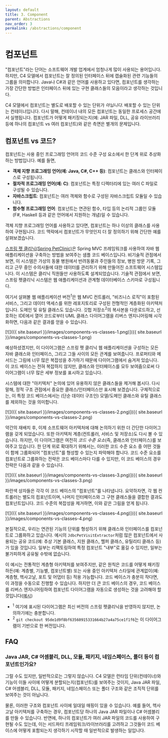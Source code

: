```yaml
---
layout: default
title: 3. Component
parent: Abstractions
nav_order: 3
permalink: /abstractions/component
---
```


# 컴포넌트

"컴포넌트"라는 단어는 소프트웨어 개발 업계에서 엄청나게 많이 사용되는 용어입니다. 하지만, C4 모델에서 컴포넌트는 잘 정의된 인터페이스 뒤에 캡슐화된 관련 기능들의 그룹을 의미합니다.
Java나 C#과 같은 언어를 사용하고 있다면, 컴포넌트를 생각하는 가장 간단한 방법은 인터페이스 뒤에 있는 구현 클래스들의 모음이라고 생각하는 것입니다.

C4 모델에서 컴포넌트는 별도로 배포할 수 있는 단위가 _아닙니다_. 배포할 수 있는 단위는 컨테이너입니다.
다시 말해, 컨테이너 내의 모든 컴포넌트는 동일한 프로세스 공간에서 실행됩니다. 컴포넌트가 어떻게 패키징되는지(예: JAR 파일, DLL, 공유 라이브러리 등에 하나의 컴포넌트 vs 여러 컴포넌트)와 같은 측면은 별개의 문제입니다.

## 컴포넌트 vs 코드?

컴포넌트는 사용 중인 프로그래밍 언어의 코드 수준 구성 요소에서 한 단계 위로 추상화하는 방법입니다. 예를 들면,

- **객체 지향 프로그래밍 언어(예: Java, C#, C++ 등)**: 컴포넌트는 클래스와 인터페이스로 구성됩니다.
- **절차적 프로그래밍 언어(예: C)**: 컴포넌트는 특정 디렉터리에 있는 여러 C 파일로 구성될 수 있습니다.
- **자바스크립트**: 컴포넌트는 여러 객체와 함수로 구성된 자바스크립트 모듈일 수 있습니다.
- **함수형 프로그래밍 언어**: 컴포넌트는 연관된 함수, 타입 등의 논리적 그룹인 모듈(F#, Haskell 등과 같은 언어에서 지원하는 개념)일 수 있습니다.

객체 지향 프로그래밍 언어를 사용하고 있다면, 컴포넌트는 하나 이상의 클래스를 사용하여 구현됩니다. 코드 맥락에서 컴포넌트가 무엇인지 더 잘 정의하기 위해 간단한 예를 살펴보겠습니다.

[스프링 펫 클리닉(Spring PetClinic)](https://github.com/spring-projects/spring-petclinic)은 Spring MVC 프레임워크를 사용하여 자바 웹 애플리케이션을 구축하는 방법을 보여주는 샘플 코드 베이스입니다.
비기술적 관점에서 보면, 이 시스템은 가상의 동물 병원에서 반려동물과 주인들의 정보, 병원 방문 기록, 그리고 근무 중인 수의사들에 대한 데이터를 관리하기 위해 만들어진 소프트웨어 시스템입니다.
이 시스템은 클리닉 직원들만 사용하도록 설계되었습니다. 기술적 관점에서 보면, 스프링 펫클리닉 시스템은 웹 애플리케이션과 관계형 데이터베이스 스키마로 구성됩니다.

여기서 살펴볼 웹 애플리케이션 버전<sup>1</sup>은 웹 MVC 컨트롤러, "비즈니스 로직"이 포함된 서비스, 그리고 데이터 액세스를 위한 레포지토리로 구성된 전형적인 계층화된 아키텍처입니다. 도메인 및 유틸 클래스도 있습니다.
깃헙 저장소<sup>2</sup>의 복사본을 다운로드하고, 선호하는 IDE에서 열어 코드로부터 UML 클래스 다이어그램을 리버스 엔지니어링해 시각화하면, 다음과 같은 결과를 얻을 수 있습니다.

[![]({{ site.baseurl }}/images/components-vs-classes-1.png)]({{ site.baseurl }}/images/components-vs-classes-1.png)

예상하셨겠지만, 이 다이어그램은 스프링 펫 클리닉 웹 애플리케이션을 구성하는 모든 자바 클래스와 인터페이스, 그리고 그들 사이의 모든 관계를 보여줍니다.
프로퍼티와 메서드는 그림에 너무 많은 복잡성을 추가하기 때문에 다이어그램에서 숨겨져 있습니다.
이 코드 베이스는 전혀 복잡하지 않지만, 클래스와 인터페이스를 모두 보여줌으로써 다이어그램이 너무 많은 세부 정보를 표시하고 있습니다.

시스템에 대한 "아키텍처" 논의에 있어 유용하지 않은 클래스들을 제거해 봅시다.
다시 말해, 정적 구조 관점에서 중요한 클래스/인터페이스만 표시해 보겠습니다.
구체적으로는, 이 특정 코드 베이스에서는 (단순 데이터 구조인) 모델/도메인 클래스와 유틸 클래스를 제외하는 것을 의미합니다.

[![]({{ site.baseurl }}/images/components-vs-classes-2.png)]({{ site.baseurl }}/images/components-vs-classes-2.png)

약간의 재배치 후, 이제 소프트웨어 아키텍처에 대해 논의하기 위한 더 간단한 다이어그램을 갖게 되었습니다.
또한 아키텍처 계층(컨트롤러, 서비스 및 저장소)도 다시 볼 수 있습니다.
하지만, 이 다이어그램은 여전히 _코드 수준 요소_(즉, 클래스와 인터페이스)를 보여주고 있습니다.
한 단계 위로 확대하기 위해서는, 이러한 코드 수준 요소 중 어떤 것들이 함께 그룹화되어 "컴포넌트"를 형성할 수 있는지 파악해야 합니다.
코드 수준 요소를 컴포넌트로 그룹화하는 전략은 코드 베이스마다 다를 수 있지만, 이 코드 베이스의 경우 전략은 다음과 같을 수 있습니다.

[![]({{ site.baseurl }}/images/components-vs-classes-3.png)]({{ site.baseurl }}/images/components-vs-classes-3.png)

파란색 상자들은 각각 이 코드 베이스의 "컴포넌트"를 나타냅니다.
요약하자면, 각 웹 컨트롤러는 별도의 컴포넌트이며, 나머지 인터페이스와 그 구현 클래스들을 결합한 결과도 컴포넌트입니다.
코드 수준의 복잡성을 제거하면, 이와 같은 그림을 얻게 됩니다.

[![]({{ site.baseurl }}/images/components-vs-classes-4.png)]({{ site.baseurl }}/images/components-vs-classes-4.png)

본질적으로, 우리는 연관된 기능의 단위를 형성하기 위해 클래스와 인터페이스를 컴포넌트로 그룹화하고 있습니다.
예시의 `JdbcPetVisitExtractor`처럼 많은 컴포넌트에서 사용되는 공유 코드(예: 추상 기본 클래스, 지원 클래스, 헬퍼 클래스, 유틸리티 클래스 등)가 있을 것입니다.
일부는 리팩토링하여 특정 컴포넌트 "내부"로 옮길 수 있지만, 일부는 불가피하게 공유될 수밖에 없습니다.

이 예시는 전통적인 계층형 아키텍처를 보여주지만, 같은 원칙은 코드를 어떻게 패키징하든(예: 계층별, 기능별, 컴포넌트별) 또는 사용 중인 아키텍처 스타일에 관계없이(예: 계층형, 헥사고날, 포트 및 어댑터 등) 적용 가능합니다.
코드 베이스가 충분히 작다면, 이 과정을 수동으로 진행할 수 있습니다. 하지만 더 큰 코드 베이스의 경우, 코드 베이스를 리버스 엔지니어링하여 컴포넌트 다이어그램을 자동으로 생성하는 것을 고려해야 할 것입니다([예시](https://github.com/structurizr/java/blob/master/structurizr-dsl/src/test/resources/dsl/spring-petclinic/workspace.dsl))

- <sup>1</sup> 여기에 표시된 다이어그램은 최신 버전의 스프링 펫클리닉을 반영하지 않지만, 논의하기에는 충분합니다.
- <sup>2</sup> `git checkout 95de1d9f8bf63560915331664b27a4a75ce1f1f6`는 이 다이어그램이 기반으로 한 버전입니다.

## FAQ

### Java JAR, C# 어셈블리, DLL, 모듈, 패키지, 네임스페이스, 폴더 등이 컴포넌트인가요?

그럴 수도 있지만, 일반적으로는 그렇지 않습니다.
C4 모델은 런타임 단위(컨테이너)와 기능이 이들 사이에 어떻게 분할되는지(컴포넌트)를 보여주는 것이지, Java JAR 파일, C# 어셈블리, DLL, 모듈, 패키지, 네임스페이스 또는 폴더 구조와 같은 조직적 단위를 보여주는 것이 아닙니다.

물론, 이러한 구조와 컴포넌트 사이에 일대일 매핑이 있을 수 있습니다.
예를 들어, 헥사고날 아키텍처를 구축하는 경우, 컴포넌트당 하나의 Java JAR 파일이나 C# 어셈블리를 만들 수 있습니다.
반면에, 하나의 컴포넌트가 여러 JAR 파일의 코드를 사용하여 구현될 수도 있는데, 이는 서드파티 프레임워크/라이브러리를 고려하고 그것들이 코드 베이스에 어떻게 포함되는지 생각하기 시작할 때 일반적으로 발생하는 일입니다.

